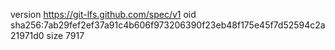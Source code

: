 version https://git-lfs.github.com/spec/v1
oid sha256:7ab29fef2ef37a91c4b606f973206390f23eb48f175e45f7d52594c2a21971d0
size 7917
